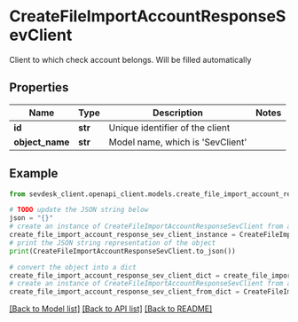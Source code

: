 # CreateFileImportAccountResponseSevClient

Client to which check account belongs. Will be filled automatically

## Properties

Name | Type | Description | Notes
------------ | ------------- | ------------- | -------------
**id** | **str** | Unique identifier of the client | 
**object_name** | **str** | Model name, which is &#39;SevClient&#39; | 

## Example

```python
from sevdesk_client.openapi_client.models.create_file_import_account_response_sev_client import CreateFileImportAccountResponseSevClient

# TODO update the JSON string below
json = "{}"
# create an instance of CreateFileImportAccountResponseSevClient from a JSON string
create_file_import_account_response_sev_client_instance = CreateFileImportAccountResponseSevClient.from_json(json)
# print the JSON string representation of the object
print(CreateFileImportAccountResponseSevClient.to_json())

# convert the object into a dict
create_file_import_account_response_sev_client_dict = create_file_import_account_response_sev_client_instance.to_dict()
# create an instance of CreateFileImportAccountResponseSevClient from a dict
create_file_import_account_response_sev_client_from_dict = CreateFileImportAccountResponseSevClient.from_dict(create_file_import_account_response_sev_client_dict)
```
[[Back to Model list]](../README.md#documentation-for-models) [[Back to API list]](../README.md#documentation-for-api-endpoints) [[Back to README]](../README.md)


